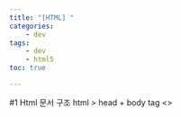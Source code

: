 ```yaml
---
title: "[HTML] "
categories:
    - dev
tags:
    - dev
    - html5
toc: true

---
```


#1 Html 문서 구조
html > head + body
tag <>
<!--stackedit_data:
eyJoaXN0b3J5IjpbLTk5NTExNzkyOF19
-->